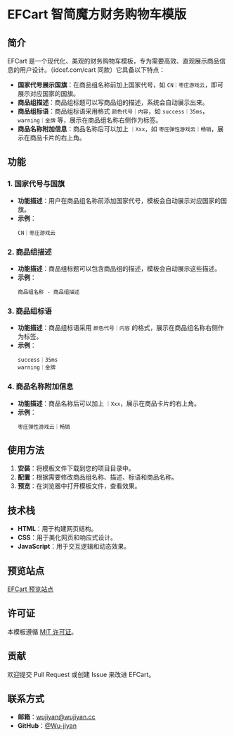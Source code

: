 # EFCart 智简魔方财务购物车模版

## 简介

EFCart 是一个现代化、美观的财务购物车模板，专为需要高效、直观展示商品信息的用户设计。（idcef.com/cart 同款）它具备以下特点：

- **国家代号展示国旗**：在商品组名称前加上国家代号，如 `CN｜枣庄游戏云`，即可展示对应国家的国旗。
- **商品组描述**：商品组标题可以写商品组的描述，系统会自动展示出来。
- **商品组标语**：商品组标语采用格式 `颜色代号｜内容`，如 `success｜35ms`，`warning｜金牌` 等，展示在商品组名称右侧作为标签。
- **商品名称附加信息**：商品名称后可以加上 `｜Xxx`，如 `枣庄弹性游戏云｜畅销`，展示在商品卡片的右上角。

## 功能

### 1. 国家代号与国旗

- **功能描述**：用户在商品组名称前添加国家代号，模板会自动展示对应国家的国旗。
- **示例**：
  ```
  CN｜枣庄游戏云
  ```

### 2. 商品组描述

- **功能描述**：商品组标题可以包含商品组的描述，模板会自动展示这些描述。
- **示例**：
  ```
  商品组名称 - 商品组描述
  ```

### 3. 商品组标语

- **功能描述**：商品组标语采用 `颜色代号｜内容` 的格式，展示在商品组名称右侧作为标签。
- **示例**：
  ```
  success｜35ms
  warning｜金牌
  ```

### 4. 商品名称附加信息

- **功能描述**：商品名称后可以加上 `｜Xxx`，展示在商品卡片的右上角。
- **示例**：
  ```
  枣庄弹性游戏云｜畅销
  ```

## 使用方法

1. **安装**：将模板文件下载到您的项目目录中。
2. **配置**：根据需要修改商品组名称、描述、标语和商品名称。
3. **预览**：在浏览器中打开模板文件，查看效果。

## 技术栈

- **HTML**：用于构建网页结构。
- **CSS**：用于美化网页和响应式设计。
- **JavaScript**：用于交互逻辑和动态效果。

## 预览站点

[EFCart 预览站点](https://cloud.idcef.com/cart)

## 许可证

本模板遵循 [MIT 许可证](https://opensource.org/licenses/MIT)。

## 贡献

欢迎提交 Pull Request 或创建 Issue 来改进 EFCart。

## 联系方式

- **邮箱**：[wujiyan@wujiyan.cc](mailto:wujiyan@wujiyan.cc)
- **GitHub**：[@Wu-jiyan](https://github.com/Wu-jiyan)
